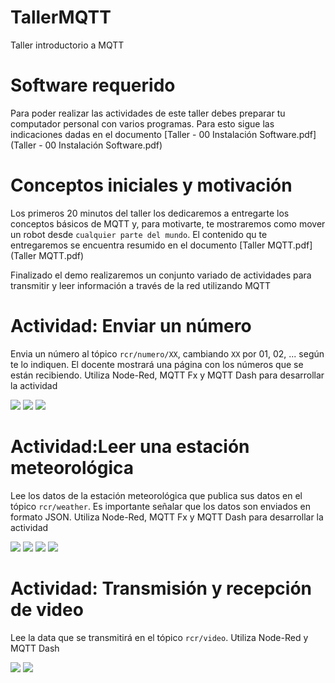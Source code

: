 # TallerMQTT
Taller introductorio a MQTT

# Software requerido
Para poder realizar las actividades de este taller debes preparar tu computador personal con varios programas. Para esto sigue las indicaciones dadas en el documento  [Taller - 00 Instalación Software.pdf](Taller - 00 Instalación Software.pdf)

# Conceptos iniciales y motivación
Los primeros 20 minutos del taller los dedicaremos a entregarte los conceptos básicos de MQTT y, para motivarte, te mostraremos como mover un robot desde `cualquier parte del mundo`. El contenido qu te entregaremos se encuentra resumido en el documento [Taller MQTT.pdf](Taller MQTT.pdf)

Finalizado el demo realizaremos un conjunto variado de actividades para transmitir y leer información a través de la red utilizando MQTT

# Actividad: Enviar un número
Envia un número al tópico `rcr/numero/XX`, cambiando `XX` por 01, 02, ... según te lo indiquen. El docente mostrará una página con los números que se están recibiendo.
Utiliza Node-Red, MQTT Fx y MQTT Dash para desarrollar la actividad

![](images/Actividad-Enviar-Numero-01.png)
![](images/Actividad-Enviar-Numero-02.png)
![](images/Actividad-Enviar-Numero-03.png)

# Actividad:Leer una estación meteorológica
Lee los datos de la estación meteorológica que publica sus datos en el tópico `rcr/weather`. Es importante señalar que los datos son enviados en formato JSON.
Utiliza Node-Red, MQTT Fx y MQTT Dash para desarrollar la actividad

![](images/Actividad-Estacion-01.png)
![](images/Actividad-Estacion-02.png)
![](images/Actividad-Estacion-03.png)
![](images/Actividad-Estacion-04.png)

# Actividad: Transmisión y recepción de video
Lee la data que se transmitirá en el tópico `rcr/video`. Utiliza Node-Red y MQTT Dash

![](images/Actividad-Video-01.png)
![](images/Actividad-Video-02.png)

